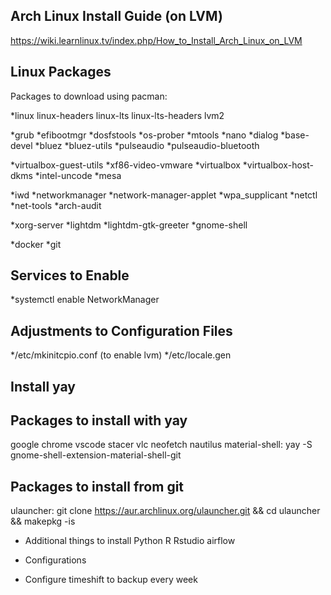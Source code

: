 ## Arch Linux Install Guide (on LVM)

https://wiki.learnlinux.tv/index.php/How_to_Install_Arch_Linux_on_LVM

## Linux Packages

Packages to download using pacman: 

*linux
linux-headers 
linux-lts
linux-lts-headers 
lvm2

*grub
*efibootmgr
*dosfstools
*os-prober
*mtools
*nano
*dialog
*base-devel 
*bluez
*bluez-utils
*pulseaudio
*pulseaudio-bluetooth

*virtualbox-guest-utils
*xf86-video-vmware
*virtualbox
*virtualbox-host-dkms
*intel-uncode
*mesa

*iwd 
*networkmanager
*network-manager-applet
*wpa_supplicant
*netctl
*net-tools
*arch-audit

*xorg-server
*lightdm
*lightdm-gtk-greeter
*gnome-shell

*docker
*git

## Services to Enable

*systemctl enable NetworkManager

## Adjustments to Configuration Files

*/etc/mkinitcpio.conf (to enable lvm)
*/etc/locale.gen

## Install yay


## Packages to install with yay

google chrome
vscode
stacer
vlc
neofetch
nautilus 
material-shell: yay -S gnome-shell-extension-material-shell-git

## Packages to install from git
ulauncher: git clone https://aur.archlinux.org/ulauncher.git && cd ulauncher && makepkg -is


- Additional things to install
Python
R
Rstudio
airflow

- Configurations
* Configure timeshift to backup every week
